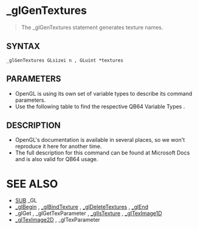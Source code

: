 # _glGenTextures
> The _glGenTextures statement generates texture names.

## SYNTAX
`_glGenTextures GLsizei n , GLuint *textures`

## PARAMETERS
* OpenGL is using its own set of variable types to describe its command parameters.
* Use the following table to find the respective QB64 Variable Types .


## DESCRIPTION
* OpenGL's documentation is available in several places, so we won't reproduce it here for another time.
* The full description for this command can be found at Microsoft Docs and is also valid for QB64 usage.


# SEE ALSO
* [SUB](SUB.md) _GL
* [_glBegin](_glBegin.md) , [_glBindTexture](_glBindTexture.md) , [_glDeleteTextures](_glDeleteTextures.md) , [_glEnd](_glEnd.md)
* _glGet , _glGetTexParameter , [_glIsTexture](_glIsTexture.md) , [_glTexImage1D](_glTexImage1D.md)
* [_glTexImage2D](_glTexImage2D.md) , _glTexParameter

